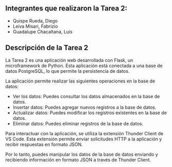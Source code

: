 ## Integrantes que realizaron la Tarea 2:
- Quispe Rueda, Diego
- Leiva Misari, Fabrizio
- Guadalupe Chacaltana, Luis

## Descripción de la Tarea 2

La Tarea 2 es una aplicación web desarrollada con Flask, un microframework de Python. Esta aplicación está conectada a una base de datos PostgreSQL, lo que permite la persistencia de datos.

La aplicación permite realizar las siguientes operaciones en la base de datos:

- Ver los datos: Puedes consultar los datos almacenados en la base de datos.
- Insertar datos: Puedes agregar nuevos registros a la base de datos.
- Actualizar datos: Puedes modificar los registros existentes en la base de datos.
- Eliminar datos: Puedes eliminar registros de la base de datos.

Para interactuar con la aplicación, se utiliza la extensión Thunder Client de VS Code. Esta extensión permite enviar solicitudes HTTP a la aplicación y recibir respuestas en formato JSON.

Por lo tanto, puedes manipular los datos de la base de datos enviando y recibiendo información en formato JSON a través de Thunder Client.